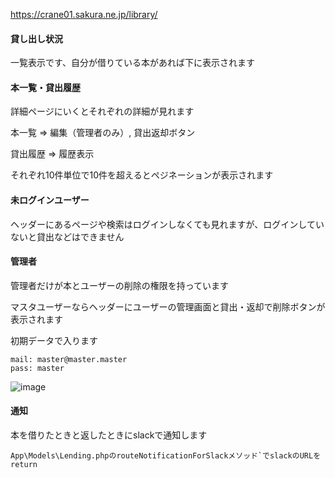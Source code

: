 https://crane01.sakura.ne.jp/library/

#### 貸し出し状況
一覧表示です、自分が借りている本があれば下に表示されます

#### 本一覧・貸出履歴
詳細ページにいくとそれぞれの詳細が見れます

本一覧 => 編集（管理者のみ）, 貸出返却ボタン

貸出履歴 => 履歴表示

それぞれ10件単位で10件を超えるとペジネーションが表示されます

#### 未ログインユーザー
ヘッダーにあるページや検索はログインしなくても見れますが、ログインしていないと貸出などはできません

#### 管理者
管理者だけが本とユーザーの削除の権限を持っています

マスタユーザーならヘッダーにユーザーの管理画面と貸出・返却で削除ボタンが表示されます

初期データで入ります

```
mail: master@master.master
pass: master
```
![image](https://user-images.githubusercontent.com/65150262/130565560-27ef6609-72ab-4e97-87f6-a39dd092ab55.png)


#### 通知
本を借りたときと返したときにslackで通知します
```
App\Models\Lending.phpのrouteNotificationForSlackメソッド`でslackのURLをreturn
```
